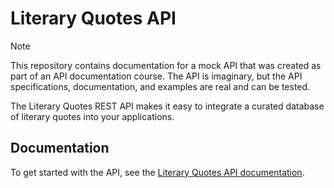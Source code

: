 # Literary Quotes API

> [!NOTE]
> This repository contains documentation for a mock API that was created as part of an API documentation course. The API is imaginary, but the API specifications, documentation, and examples are real and can be tested.

The Literary Quotes REST API makes it easy to integrate a curated database of literary quotes into your applications.

## Documentation

To get started with the API, see the [Literary Quotes API documentation](https://bumblebeeelegy.github.io/literary-quotes-api/).
